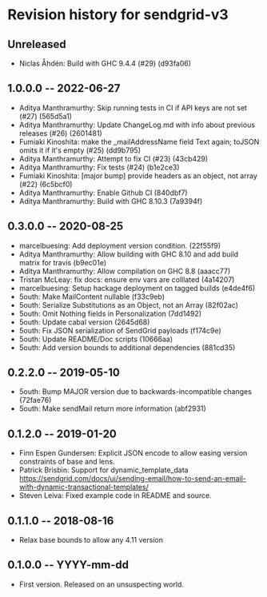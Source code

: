 # Revision history for sendgrid-v3

## Unreleased
- Niclas Åhdén: Build with GHC 9.4.4 (#29) (d93fa06)

## 1.0.0.0 -- 2022-06-27

- Aditya Manthramurthy: Skip running tests in CI if API keys are not set (#27) (565d5a1)
- Aditya Manthramurthy: Update ChangeLog.md with info about previous releases (#26) (2601481)
- Fumiaki Kinoshita: make the _mailAddressName field Text again; toJSON omits it if it's empty (#25) (dd9b795)
- Aditya Manthramurthy: Attempt to fix CI (#23) (43cb429)
- Aditya Manthramurthy: Fix tests (#24) (b1e2ce3)
- Fumiaki Kinoshita: [major bump] provide headers as an object, not array (#22) (6c5bcf0)
- Aditya Manthramurthy: Enable Github CI (840dbf7)
- Aditya Manthramurthy: Build with GHC 8.10.3 (7a9394f)

## 0.3.0.0 -- 2020-08-25
- marcelbuesing: Add deployment version condition. (22f55f9)
- Aditya Manthramurthy: Allow building with GHC 8.10 and add build matrix for travis (b9ec01e)
- Aditya Manthramurthy: Allow compilation on GHC 8.8 (aaacc77)
- Tristan McLeay: fix docs: ensure env vars are colllated (4a14207)
- marcelbuesing: Setup hackage deployment on tagged builds (e4de4f6)
- 5outh: Make MailContent nullable (f33c9eb)
- 5outh: Serialize Substitutions as an Object, not an Array (82f02ac)
- 5outh: Omit Nothing fields in Personalization (7dd1492)
- 5outh: Update cabal version (2645d68)
- 5outh: Fix JSON serialization of SendGrid payloads (f174c9e)
- 5outh: Update README/Doc scripts (10666aa)
- 5outh: Add version bounds to additional dependencies (881cd35)

## 0.2.2.0 -- 2019-05-10
- 5outh: Bump MAJOR version due to backwards-incompatible changes (72fae76)
- 5outh: Make sendMail return more information (abf2931)

## 0.1.2.0 -- 2019-01-20
- Finn Espen Gundersen: Explicit JSON encode to allow easing version constraints of base and lens.
- Patrick Brisbin: Support for dynamic_template_data
  https://sendgrid.com/docs/ui/sending-email/how-to-send-an-email-with-dynamic-transactional-templates/
- Steven Leiva: Fixed example code in README and source.

## 0.1.1.0  -- 2018-08-16
- Relax base bounds to allow any 4.11 version

## 0.1.0.0  -- YYYY-mm-dd

* First version. Released on an unsuspecting world.
